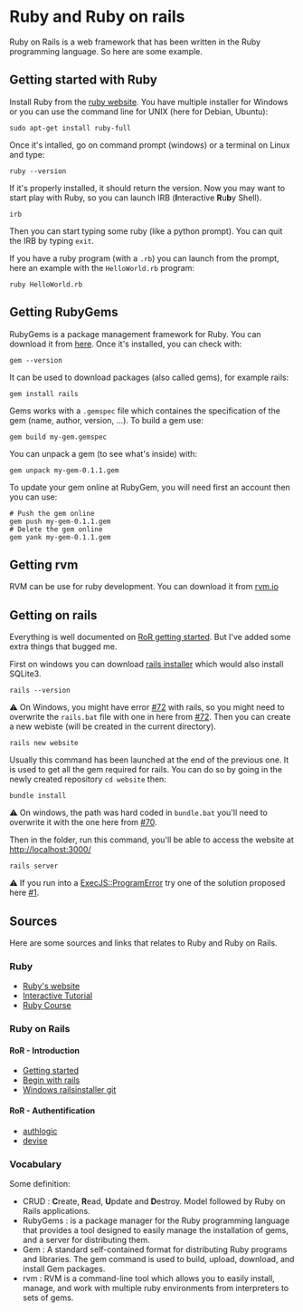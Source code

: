 # Ruby and Ruby on rails

Ruby on Rails is a web framework that has been written in the Ruby programming language. So here are some example.

## Getting started with Ruby

Install Ruby from the [ruby website](https://www.ruby-lang.org/en/documentation/installation/). You have multiple installer for Windows or you can use the command line for UNIX (here for Debian, Ubuntu):

	sudo apt-get install ruby-full

Once it's intalled, go on command prompt (windows) or a terminal on Linux and type:

	ruby --version

If it's properly installed, it should return the version. Now you may want to start play with Ruby, so you can launch IRB (**I**nteractive **R**u**b**y Shell).

	irb

Then you can start typing some ruby (like a python prompt). You can quit the IRB by typing `exit`.

If you have a ruby program (with a `.rb`) you can launch from the prompt, here an example with the `HelloWorld.rb` program:

	ruby HelloWorld.rb

## Getting RubyGems

RubyGems is a package management framework for Ruby. You can download it from [here](https://rubygems.org/pages/download).
Once it's installed, you can check with:

	gem --version

It can be used to download packages (also called gems), for example rails:

	gem install rails
	
Gems works with a `.gemspec` file which containes the specification of the gem (name, author, version, ...). To build a gem use:

	gem build my-gem.gemspec
	
You can unpack a gem (to see what's inside) with:

	gem unpack my-gem-0.1.1.gem 
	
To update your gem online at RubyGem, you will need first an account then you can use:

	# Push the gem online
	gem push my-gem-0.1.1.gem  
	# Delete the gem online
	gem yank my-gem-0.1.1.gem 
	
## Getting rvm

RVM can be use for ruby development. You can download it from [rvm.io](https://rvm.io/rvm/install)

## Getting on rails

Everything is well documented on [RoR getting started](http://guides.rubyonrails.org/getting_started.html). But I've added some extra things that bugged me.

First on windows you can download [rails installer](http://railsinstaller.org/en) which would also install SQLite3.

	rails --version

:warning: On Windows, you might have error [#72](https://github.com/railsinstaller/railsinstaller-windows/issues/72)  with rails, so you might need to overwrite the `rails.bat` file with one in here from [#72](https://github.com/railsinstaller/railsinstaller-windows/issues/72). Then you can create a new webiste (will be created in the current directory).

	rails new website

Usually this command has been launched at the end of the previous one. It is used to get all the gem required for rails. You can do so by going in the newly created repository `cd website` then:

	bundle install

:warning: On windows, the path was hard coded in `bundle.bat` you'll need to overwrite it with the one here from 
[#70](https://github.com/railsinstaller/railsinstaller-windows/issues/70).

Then in the folder, run this command, you'll be able to access the website at [http://localhost:3000/](http://localhost:3000/)
	
	rails server

:warning: If you run into a [ExecJS::ProgramError](https://github.com/Sylhare/Ruby/issues/1) try one of the solution proposed here [#1](https://github.com/Sylhare/Ruby/issues/1).


## Sources

Here are some sources and links that relates to Ruby and Ruby on Rails. 

### Ruby
- [Ruby's website](https://www.ruby-lang.org/en/news/2017/03/30/ruby-2-3-4-released/)
- [Interactive Tutorial](http://tryruby.org/levels/1/challenges/1)
- [Ruby Course](https://pine.fm/LearnToProgram/chap_00.html)

### Ruby on Rails
#### RoR - Introduction
- [Getting started](http://guides.rubyonrails.org/getting_started.html)	
- [Begin with rails](https://www.railstutorial.org/book/beginning)
- [Windows railsinstaller git](https://github.com/railsinstaller/railsinstaller-windows)

#### RoR - Authentification
- [authlogic](https://github.com/binarylogic/authlogic)
- [devise](https://github.com/plataformatec/devise)

### Vocabulary

Some definition:

- CRUD : **C**reate, **R**ead, **U**pdate and **D**estroy. Model followed by Ruby on Rails applications.
- RubyGems : is a package manager for the Ruby programming language that provides a tool designed to easily manage the installation of gems, and a server for distributing them.
- Gem : A standard self-contained format for distributing Ruby programs and libraries. The gem command is used to build, upload, download, and install Gem packages.
- rvm : RVM is a command-line tool which allows you to easily install, manage, and work with multiple ruby environments from interpreters to sets of gems.
